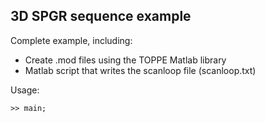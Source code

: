 ## 3D SPGR sequence example

Complete example, including:

+ Create .mod files using the TOPPE Matlab library
+ Matlab script that writes the scanloop file (scanloop.txt)

Usage:
```
>> main;
```


